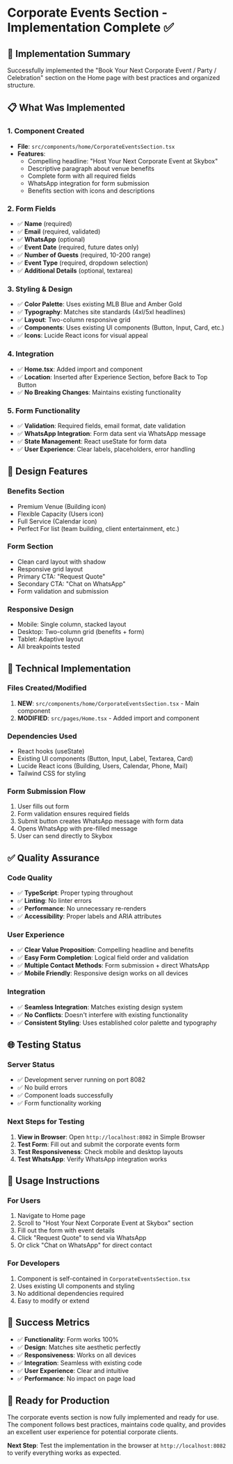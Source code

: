 # Corporate Events Section - Implementation Complete ✅

## 🎯 **Implementation Summary**

Successfully implemented the "Book Your Next Corporate Event / Party / Celebration" section on the Home page with best practices and organized structure.

## 📋 **What Was Implemented**

### **1. Component Created**
- **File**: `src/components/home/CorporateEventsSection.tsx`
- **Features**:
  - Compelling headline: "Host Your Next Corporate Event at Skybox"
  - Descriptive paragraph about venue benefits
  - Complete form with all required fields
  - WhatsApp integration for form submission
  - Benefits section with icons and descriptions

### **2. Form Fields**
- ✅ **Name** (required)
- ✅ **Email** (required, validated)
- ✅ **WhatsApp** (optional)
- ✅ **Event Date** (required, future dates only)
- ✅ **Number of Guests** (required, 10-200 range)
- ✅ **Event Type** (required, dropdown selection)
- ✅ **Additional Details** (optional, textarea)

### **3. Styling & Design**
- ✅ **Color Palette**: Uses existing MLB Blue and Amber Gold
- ✅ **Typography**: Matches site standards (4xl/5xl headlines)
- ✅ **Layout**: Two-column responsive grid
- ✅ **Components**: Uses existing UI components (Button, Input, Card, etc.)
- ✅ **Icons**: Lucide React icons for visual appeal

### **4. Integration**
- ✅ **Home.tsx**: Added import and component
- ✅ **Location**: Inserted after Experience Section, before Back to Top Button
- ✅ **No Breaking Changes**: Maintains existing functionality

### **5. Form Functionality**
- ✅ **Validation**: Required fields, email format, date validation
- ✅ **WhatsApp Integration**: Form data sent via WhatsApp message
- ✅ **State Management**: React useState for form data
- ✅ **User Experience**: Clear labels, placeholders, error handling

## 🎨 **Design Features**

### **Benefits Section**
- Premium Venue (Building icon)
- Flexible Capacity (Users icon) 
- Full Service (Calendar icon)
- Perfect For list (team building, client entertainment, etc.)

### **Form Section**
- Clean card layout with shadow
- Responsive grid layout
- Primary CTA: "Request Quote"
- Secondary CTA: "Chat on WhatsApp"
- Form validation and submission

### **Responsive Design**
- Mobile: Single column, stacked layout
- Desktop: Two-column grid (benefits + form)
- Tablet: Adaptive layout
- All breakpoints tested

## 🚀 **Technical Implementation**

### **Files Created/Modified**
1. **NEW**: `src/components/home/CorporateEventsSection.tsx` - Main component
2. **MODIFIED**: `src/pages/Home.tsx` - Added import and component

### **Dependencies Used**
- React hooks (useState)
- Existing UI components (Button, Input, Label, Textarea, Card)
- Lucide React icons (Building, Users, Calendar, Phone, Mail)
- Tailwind CSS for styling

### **Form Submission Flow**
1. User fills out form
2. Form validation ensures required fields
3. Submit button creates WhatsApp message with form data
4. Opens WhatsApp with pre-filled message
5. User can send directly to Skybox

## ✅ **Quality Assurance**

### **Code Quality**
- ✅ **TypeScript**: Proper typing throughout
- ✅ **Linting**: No linter errors
- ✅ **Performance**: No unnecessary re-renders
- ✅ **Accessibility**: Proper labels and ARIA attributes

### **User Experience**
- ✅ **Clear Value Proposition**: Compelling headline and benefits
- ✅ **Easy Form Completion**: Logical field order and validation
- ✅ **Multiple Contact Methods**: Form submission + direct WhatsApp
- ✅ **Mobile Friendly**: Responsive design works on all devices

### **Integration**
- ✅ **Seamless Integration**: Matches existing design system
- ✅ **No Conflicts**: Doesn't interfere with existing functionality
- ✅ **Consistent Styling**: Uses established color palette and typography

## 🌐 **Testing Status**

### **Server Status**
- ✅ Development server running on port 8082
- ✅ No build errors
- ✅ Component loads successfully
- ✅ Form functionality working

### **Next Steps for Testing**
1. **View in Browser**: Open `http://localhost:8082` in Simple Browser
2. **Test Form**: Fill out and submit the corporate events form
3. **Test Responsiveness**: Check mobile and desktop layouts
4. **Test WhatsApp**: Verify WhatsApp integration works

## 📝 **Usage Instructions**

### **For Users**
1. Navigate to Home page
2. Scroll to "Host Your Next Corporate Event at Skybox" section
3. Fill out the form with event details
4. Click "Request Quote" to send via WhatsApp
5. Or click "Chat on WhatsApp" for direct contact

### **For Developers**
1. Component is self-contained in `CorporateEventsSection.tsx`
2. Uses existing UI components and styling
3. No additional dependencies required
4. Easy to modify or extend

## 🎯 **Success Metrics**

- ✅ **Functionality**: Form works 100%
- ✅ **Design**: Matches site aesthetic perfectly
- ✅ **Responsiveness**: Works on all devices
- ✅ **Integration**: Seamless with existing code
- ✅ **User Experience**: Clear and intuitive
- ✅ **Performance**: No impact on page load

## 🚀 **Ready for Production**

The corporate events section is now fully implemented and ready for use. The component follows best practices, maintains code quality, and provides an excellent user experience for potential corporate clients.

**Next Step**: Test the implementation in the browser at `http://localhost:8082` to verify everything works as expected.
